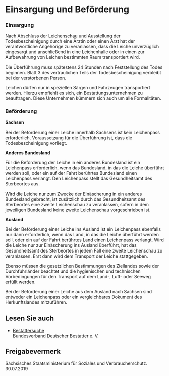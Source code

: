 # Einsargung und Beförderung

### Einsargung

Nach Abschluss der Leichenschau und Ausstellung der Todesbescheinigung durch eine Ärztin oder einen Arzt hat der verantwortliche Angehörige zu veranlassen, dass die Leiche unverzüglich eingesargt und anschließend in eine Leichenhalle oder in einen zur Aufbewahrung von Leichen bestimmten Raum transportiert wird.

Die Überführung muss spätestens 24 Stunden nach Feststellung des Todes beginnen. Blatt 3 des vertraulichen Teils der Todesbescheinigung verbleibt bei der verstorbenen Person.

Leichen dürfen nur in speziellen Särgen und Fahrzeugen transportiert werden. Hierzu empfiehlt es sich, ein Bestattungsunternehmen zu beauftragen. Diese Unternehmen kümmern sich auch um alle Formalitäten.

### Beförderung

**Sachsen**

Bei der Beförderung einer Leiche innerhalb Sachsens ist kein Leichenpass erforderlich. Voraussetzung für die Überführung ist, dass die Todesbescheinigung vorliegt.

**Anderes Bundesland**

Für die Beförderung der Leiche in ein anderes Bundesland ist ein Leichenpass erforderlich, wenn das Bundesland, in das die Leiche überführt werden soll, oder ein auf der Fahrt berührtes Bundesland einen Leichenpass verlangt. Den Leichenpass stellt das Gesundheitsamt des Sterbeortes aus.

Wird die Leiche nur zum Zwecke der Einäscherung in ein anderes Bundesland gebracht, ist zusätzlich durch das Gesundheitsamt des Sterbeortes eine zweite Leichenschau zu veranlassen, sofern in dem jeweiligen Bundesland keine zweite Leichenschau vorgeschrieben ist.

**Ausland**

Bei der Beförderung einer Leiche ins Ausland ist ein Leichenpass ebenfalls nur dann erforderlich, wenn das Land, in das die Leiche überführt werden soll, oder ein auf der Fahrt berührtes Land einen Leichenpass verlangt. Wird die Leiche nur zur Einäscherung ins Ausland überführt, hat das Gesundheitsamt des Sterbeortes in jedem Fall eine zweite Leichenschau zu veranlassen. Erst dann wird dem Transport der Leiche stattgegeben.

Ebenso müssen die gesetzlichen Bestimmungen des Ziellandes sowie der Durchfuhrländer beachtet und die hygienischen und technischen Vorbedingungen für den Transport auf dem Land-, Luft- oder Seeweg erfüllt werden.

Bei der Beförderung einer Leiche aus dem Ausland nach Sachsen sind entweder ein Leichenpass oder ein vergleichbares Dokument des Herkunftslandes mitzuführen.

## Lesen Sie auch

* [Bestattersuche](https://www.bestatter.de/ "Bundesverband Deutscher Bestatter e. V.")  
  Bundesverband Deutscher Bestatter e. V.

## Freigabevermerk

Sächsisches Staatsministerium für Soziales und Verbraucherschutz. 30.07.2019

